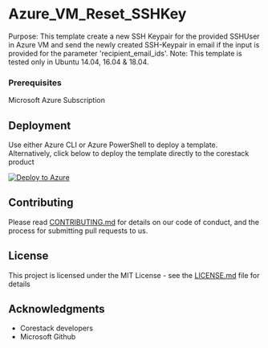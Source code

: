 
# Azure_VM_Reset_SSHKey

Purpose: This template create a new SSH Keypair for the provided SSHUser in Azure VM and send the newly created SSH-Keypair in email if the input is provided for the parameter 'recipient_email_ids'. Note: This template is tested only in Ubuntu 14.04, 16.04 & 18.04.

### Prerequisites

Microsoft Azure Subscription

## Deployment

Use either Azure CLI or Azure PowerShell to deploy a template. Alternatively, click below to deploy the template directly to the corestack product 

[![Deploy to Azure](https://docs.corestack.io/wp-content/uploads/2019/09/deploy-to-corestack.svg)](http://qa.corestack.io/heatstack/templates?repositories=github&external_redirect=true&name=Azure_VM_Reset_SSHKey&url=https://raw.githubusercontent.com/corestacklabs/Templates/master/arm/Azure_VM_Reset_SSHKey/Azure_VM_Reset_SSHKey_content.json&engine=arm&type[0]=Cloud&classification[0]=Provisioning&services[0]=Azure&scope=tenant#/mytemplates)

## Contributing

Please read [CONTRIBUTING.md](https://gist.github.com/karthick-kk/30e4fd3f279492b4f040d5cd569d21d0) for details on our code of conduct, and the process for submitting pull requests to us.

## License

This project is licensed under the MIT License - see the [LICENSE.md](LICENSE.md) file for details

## Acknowledgments

* Corestack developers
* Microsoft Github


